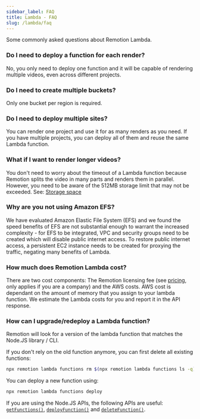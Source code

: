 ```yaml
---
sidebar_label: FAQ
title: Lambda - FAQ
slug: /lambda/faq
---
```


Some commonly asked questions about Remotion Lambda.

### Do I need to deploy a function for each render?

No, you only need to deploy one function and it will be capable of rendering multiple videos, even across different projects.

### Do I need to create multiple buckets?

Only one bucket per region is required.

### Do I need to deploy multiple sites?

You can render one project and use it for as many renders as you need. If you have multiple projects, you can deploy all of them and reuse the same Lambda function.

### What if I want to render longer videos?

You don't need to worry about the timeout of a Lambda function because Remotion splits the video in many parts and renders them in parallel. However, you need to be aware of the 512MB storage limit that may not be exceeded. See: [Storage space](/docs/lambda/runtime#storage-space)

### Why are you not using Amazon EFS?

We have evaluated Amazon Elastic File System (EFS) and we found the speed benefits of EFS are not substantial enough to warrant the increased complexity - for EFS to be integrated, VPC and security groups need to be created which will disable public internet access. To restore public internet access, a persistent EC2 instance needs to be created for proxying the traffic, negating many benefits of Lambda.

### How much does Remotion Lambda cost?

There are two cost components: The Remotion licensing fee (see [pricing](https://companies.remotion.dev), only applies if you are a company) and the AWS costs. AWS cost is dependant on the amount of memory that you assign to your lambda function. We estimate the Lambda costs for you and report it in the API response.

### How can I upgrade/redeploy a Lambda function?

Remotion will look for a version of the lambda function that matches the Node.JS library / CLI.

If you don't rely on the old function anymore, you can first delete all existing functions:

```bash
npx remotion lambda functions rm $(npx remotion lambda functions ls -q) -y
```

You can deploy a new function using:

```bash
npx remotion lambda functions deploy
```

If you are using the Node.JS APIs, the following APIs are useful: [`getFunctions()`](/docs/lambda/getfunctions), [`deployFunction()`](/docs/lambda/deployfunction) and [`deleteFunction()`](/docs/lambda/deletefunction).
